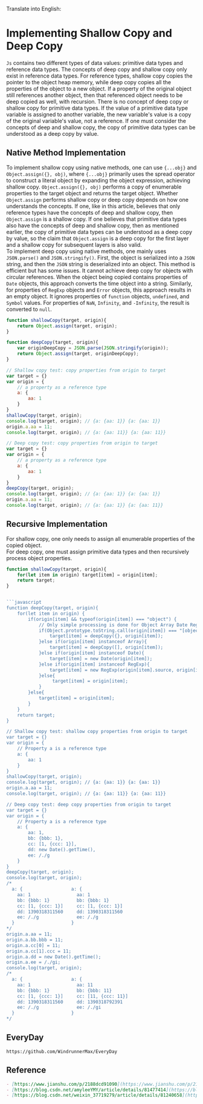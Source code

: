 Translate into English:

# Implementing Shallow Copy and Deep Copy
`Js` contains two different types of data values: primitive data types and reference data types. The concepts of deep copy and shallow copy only exist in reference data types. For reference types, shallow copy copies the pointer to the object heap memory, while deep copy copies all the properties of the object to a new object. If a property of the original object still references another object, then that referenced object needs to be deep copied as well, with recursion. There is no concept of deep copy or shallow copy for primitive data types. If the value of a primitive data type variable is assigned to another variable, the new variable's value is a copy of the original variable's value, not a reference. If one must consider the concepts of deep and shallow copy, the copy of primitive data types can be understood as a deep copy by value.

## Native Method Implementation
To implement shallow copy using native methods, one can use `{...obj}` and `Object.assign({}, obj)`, where `{...obj}` primarily uses the spread operator to construct a literal object by expanding the object expression, achieving shallow copy. `Object.assign({}, obj)` performs a copy of enumerable properties to the target object and returns the target object. Whether `Object.assign` performs shallow copy or deep copy depends on how one understands the concepts. If one, like in this article, believes that only reference types have the concepts of deep and shallow copy, then `Object.assign` is a shallow copy. If one believes that primitive data types also have the concepts of deep and shallow copy, then as mentioned earlier, the copy of primitive data types can be understood as a deep copy by value, so the claim that `Object.assign` is a deep copy for the first layer and a shallow copy for subsequent layers is also valid.  
To implement deep copy using native methods, one mainly uses `JSON.parse()` and `JSON.stringify()`. First, the object is serialized into a `JSON` string, and then the `JSON` string is deserialized into an object. This method is efficient but has some issues. It cannot achieve deep copy for objects with circular references. When the object being copied contains properties of `Date` objects, this approach converts the time object into a string. Similarly, for properties of `RegExp` objects and `Error` objects, this approach results in an empty object. It ignores properties of `function` objects, `undefined`, and `Symbol` values. For properties of `NaN`, `Infinity`, and `-Infinity`, the result is converted to `null`.
```javascript
function shallowCopy(target, origin){
    return Object.assign(target, origin);
}

function deepCopy(target, origin){
    var originDeepCopy = JSON.parse(JSON.stringify(origin)); 
    return Object.assign(target, originDeepCopy);
}

// Shallow copy test: copy properties from origin to target
var target = {}
var origin = {
    // a property as a reference type
    a: { 
        aa: 1
    } 
}
shallowCopy(target, origin);
console.log(target, origin); // {a: {aa: 1}} {a: {aa: 1}}
origin.a.aa = 11;
console.log(target, origin); // {a: {aa: 11}} {a: {aa: 11}}

// Deep copy test: copy properties from origin to target
var target = {}
var origin = {
    // a property as a reference type
    a: { 
        aa: 1
    } 
}
deepCopy(target, origin);
console.log(target, origin); // {a: {aa: 1}} {a: {aa: 1}}
origin.a.aa = 11;
console.log(target, origin); // {a: {aa: 1}} {a: {aa: 11}}
```

## Recursive Implementation
For shallow copy, one only needs to assign all enumerable properties of the copied object.  
For deep copy, one must assign primitive data types and then recursively process object properties.
```javascript
function shallowCopy(target, origin){
    for(let item in origin) target[item] = origin[item];
    return target;
}


```javascript
function deepCopy(target, origin){
    for(let item in origin) {
        if(origin[item] && typeof(origin[item]) === "object") {
            // Only simple processing is done for Object Array Date RegExp objects
            if(Object.prototype.toString.call(origin[item]) === "[object Object]"){
                target[item] = deepCopy({}, origin[item]);
            }else if(origin[item] instanceof Array){
                target[item] = deepCopy([], origin[item]);
            }else if(origin[item] instanceof Date){
                target[item] = new Date(origin[item]);
            }else if(origin[item] instanceof RegExp){
                target[item] = new RegExp(origin[item].source, origin[item].flags);
            }else{
                 target[item] = origin[item];
            }
        }else{
            target[item] = origin[item];
        }
    }
    return target;
}

// Shallow copy test: shallow copy properties from origin to target
var target = {}
var origin = {
    // Property a is a reference type
    a: { 
        aa: 1
    } 
}
shallowCopy(target, origin);
console.log(target, origin); // {a: {aa: 1}} {a: {aa: 1}}
origin.a.aa = 11;
console.log(target, origin); // {a: {aa: 11}} {a: {aa: 11}}

// Deep copy test: deep copy properties from origin to target
var target = {}
var origin = {
    // Property a is a reference type
    a: { 
        aa: 1,
        bb: {bbb: 1},
        cc: [1, {ccc: 1}],
        dd: new Date().getTime(),
        ee: /./g
    } 
}
deepCopy(target, origin);
console.log(target, origin);
/*
  a: {                  a: {
    aa: 1                 aa: 1
    bb: {bbb: 1}          bb: {bbb: 1}
    cc: [1, {ccc: 1}]     cc: [1, {ccc: 1}]
    dd: 1390318311560     dd: 1390318311560
    ee: /./g              ee: /./g
  }                     }
*/
origin.a.aa = 11;
origin.a.bb.bbb = 11;
origin.a.cc[0] = 11;
origin.a.cc[1].ccc = 11;
origin.a.dd = new Date().getTime();
origin.a.ee = /./gi;
console.log(target, origin);
/*
  a: {                  a: {
    aa: 1                 aa: 11
    bb: {bbb: 1}          bb: {bbb: 11}
    cc: [1, {ccc: 1}]     cc: [11, {ccc: 11}]
    dd: 1390318311560     dd: 1390318792391
    ee: /./g              ee: /./gi
  }                     }
*/
```


## EveryDay

```
https://github.com/WindrunnerMax/EveryDay
```

## Reference

```markdown
- [https://www.jianshu.com/p/2188dcd91090](https://www.jianshu.com/p/2188dcd91090)
- [https://blog.csdn.net/amyleeYMY/article/details/81477414](https://blog.csdn.net/amyleeYMY/article/details/81477414)
- [https://blog.csdn.net/weixin_37719279/article/details/81240658](https://blog.csdn.net/weixin_37719279/article/details/81240658)
```